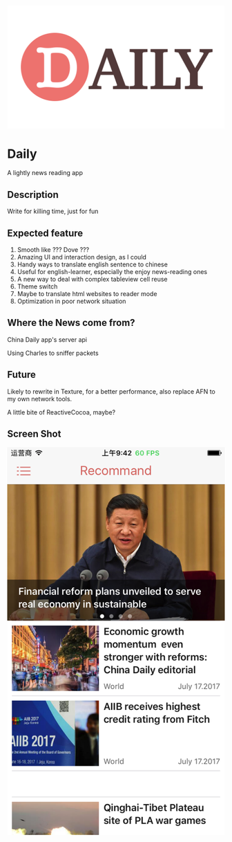 ![appicon](DailyLogo.png)
# Daily

A lightly news reading app

## Description

Write for killing time, just for fun

## Expected feature

1. Smooth like ??? Dove ???
2. Amazing UI and interaction design, as I could
3. Handy ways to translate english sentence to chinese
4. Useful for english-learner, especially the enjoy news-reading ones
5. A new way to deal with complex tableview cell reuse
6. Theme switch
7. Maybe to translate html websites to reader mode
8. Optimization in poor network situation

## Where the News come from?

China Daily app's server api

Using Charles to sniffer packets

## Future

Likely to rewrite in Texture, for a better performance, also replace AFN to my own network tools.

A little bite of ReactiveCocoa, maybe?

## Screen Shot

![Home Page](ScreenShotHomepage.png)